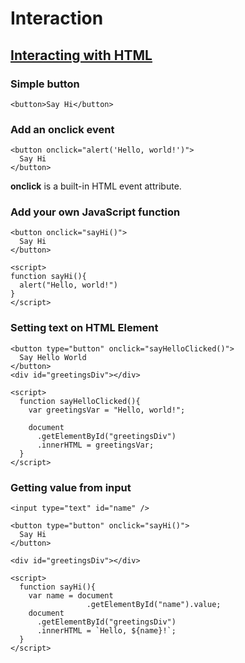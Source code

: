 # Interaction
## [Interacting with HTML](https://www.w3schools.com/js/js_events.asp)

### Simple button

    <button>Say Hi</button>

### Add an **onclick** event

    <button onclick="alert('Hello, world!')">
      Say Hi
    </button>

**onclick** is a built-in HTML event attribute.

### Add your own JavaScript function

    <button onclick="sayHi()">
      Say Hi
    </button>

    <script>
    function sayHi(){
      alert("Hello, world!")
    }
    </script>

### Setting text on HTML Element

    <button type="button" onclick="sayHelloClicked()">
      Say Hello World
    </button>
    <div id="greetingsDiv"></div>
    
    <script>
      function sayHelloClicked(){
        var greetingsVar = "Hello, world!";  

        document
          .getElementById("greetingsDiv")
          .innerHTML = greetingsVar;
      }
    </script>

### Getting value from input

    <input type="text" id="name" />

    <button type="button" onclick="sayHi()">
      Say Hi
    </button>

    <div id="greetingsDiv"></div>
    
    <script>
      function sayHi(){
        var name = document
                     .getElementById("name").value;
        document
          .getElementById("greetingsDiv")
          .innerHTML = `Hello, ${name}!`;
      }
    </script>

